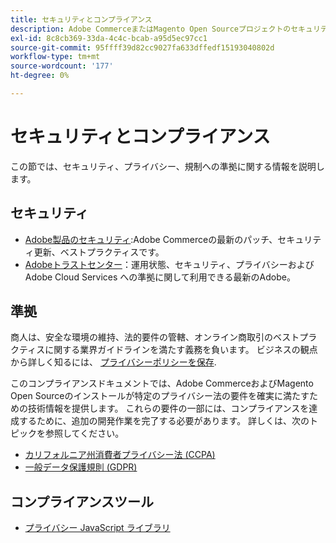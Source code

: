 ```yaml
---
title: セキュリティとコンプライアンス
description: Adobe CommerceまたはMagento Open Sourceプロジェクトのセキュリティ、プライバシー、業界コンプライアンスの各リソースについて説明します。
exl-id: 8c8cb369-33da-4c4c-bcab-a95d5ec97cc1
source-git-commit: 95ffff39d82cc9027fa633dffedf15193040802d
workflow-type: tm+mt
source-wordcount: '177'
ht-degree: 0%

---
```


# セキュリティとコンプライアンス

この節では、セキュリティ、プライバシー、規制への準拠に関する情報を説明します。

## セキュリティ

- [Adobe製品のセキュリティ](https://helpx.adobe.com/security.html):Adobe Commerceの最新のパッチ、セキュリティ更新、ベストプラクティスです。
- [Adobeトラストセンター](https://www.adobe.com/trust.html)：運用状態、セキュリティ、プライバシーおよび Adobe Cloud Services への準拠に関して利用できる最新のAdobe。

## 準拠

商人は、安全な環境の維持、法的要件の管轄、オンライン商取引のベストプラクティスに関する業界ガイドラインを満たす義務を負います。 ビジネスの観点から詳しく知るには、 [プライバシーポリシーを保存](https://experienceleague.adobe.com/docs/commerce-admin/start/compliance/privacy/privacy-policy.html).

このコンプライアンスドキュメントでは、Adobe CommerceおよびMagento Open Sourceのインストールが特定のプライバシー法の要件を確実に満たすための技術情報を提供します。 これらの要件の一部には、コンプライアンスを達成するために、追加の開発作業を完了する必要があります。 詳しくは、次のトピックを参照してください。

- [カリフォルニア州消費者プライバシー法 (CCPA)](privacy/ccpa.md)
- [一般データ保護規則 (GDPR)](privacy/gdpr.md)

## コンプライアンスツール

- [プライバシー JavaScript ライブラリ](privacy/javascript-library.md)
